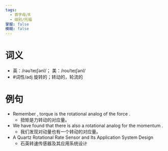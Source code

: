 ```yaml
---
tags:
  - 首字母/R
  - 级别/托福
掌握: false
模糊: false
---
```

# 词义
- 英：/rəʊˈteɪʃənl/； 美：/roʊˈteɪʃənl/
- #词性/adj  旋转的；转动的，轮流的
# 例句
- Remember , torque is the rotational analog of the force .
	- 扭矩是力转动的对应量。
- We have found that there is also a rotational analog for the momentum .
	- 我们发现对动量也有一个转动的对应量。
- A Quartz Rotational Rate Sensor and Its Application System Design
	- 石英转速传感器及其应用系统设计
